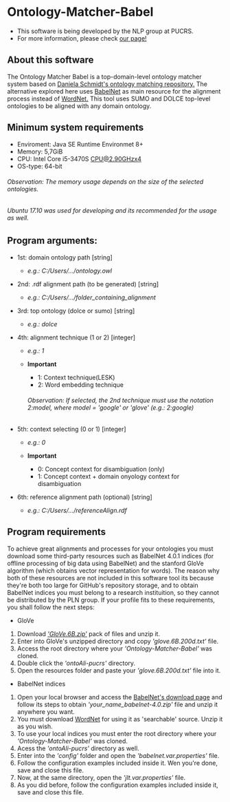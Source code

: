 # Ontology-Matcher-Babel

  * This software is being developed by the NLP group at PUCRS.
  * For more information, please check [our page!](http://www.inf.pucrs.br/linatural/wordpress/)

## About this software

The Ontology Matcher Babel is a top-domain-level ontology matcher system based on [Daniela Schmidt's ontology matching
repository.](https://github.com/danielasch/Ontology-Matcher) The alternative explored here uses [BabelNet](https://babelnet.org/) as main resource for the alignment process instead of [WordNet.](https://wordnet.princeton.edu/)  This tool uses SUMO and DOLCE top-level ontologies to be aligned with any domain ontology.
 
## Minimum system requirements
  
  * Enviroment: Java SE Runtime Environmet 8+
  * Memory:     5,7GiB
  * CPU:        Intel Core i5-3470S CPU@2.90GHzx4
  * OS-type:    64-bit
  
  ###### Observation: The memory usage depends on the size of the selected ontologies.
  ###### Ubuntu 17.10 was used for developing and its recommended for the usage as well.
  
## Program arguments:				       
 
  * 1st: domain ontology path [string]
	* _e.g.: C:/Users/.../ontology.owl_

  * 2nd: .rdf alignment path (to be generated) [string]
	* _e.g.: C:/Users/.../folder_containing_alignment_

  * 3rd: top ontology (dolce or sumo) [string]
	* _e.g.: dolce_

  * 4th: alignment technique (1 or 2) [integer]
	* _e.g.: 1_
        
	* **Important**
		* 1:  Context technique(LESK)
		* 2:  Word embedding technique

       ###### Observation: If selected, the 2nd technique must use the notation _2:model_, where model = 'google' or 'glove' (_e.g.: 2:google_)

  * 5th: context selecting (0 or 1) [integer]
	* _e.g.: 0_

	* **Important**
		* 0:  Concept context for disambiguation (only)
		* 1:  Concept context + domain onyology context for disambiguation

  * 6th: reference alignment path (optional) [string]
  	* _e.g.: C:/Users/.../referenceAlign.rdf_
	
## Program requirements

  To achieve great alignments and processes for your ontologies you must download some third-party resources such as BabelNet 4.0.1 indices (for offline processing of big data using BabelNet) and the stanford GloVe algorithm (which obtains vector representation for words).  The reason why both of these resources are not included in this software tool its because they're both too large for GitHub's repository storage, and to obtain BabelNet indices you must belong to a research instituition, so they cannot be distributed by the PLN group. If your profile fits to these requirements, you shall follow the next steps:
  
  * GloVe
  1. Download [_'GloVe.6B.zip'_](nlp.stanford.edu/data/glove.6B.zip) pack of files and unzip it.
  1. Enter into GloVe's unzipped directory and copy _'glove.6B.200d.txt'_ file. 
  1. Access the root directory where your _'Ontology-Matcher-Babel'_ was cloned.
  1. Double click the _'ontoAli-pucrs'_ directory.
  1. Open the resources folder and paste your _'glove.6B.200d.txt'_ file into it.
  
  * BabelNet indices
  1. Open your local browser and access the [BabelNet's download page](https://babelnet.org/download) and follow its steps to obtain _'your_name_babelnet-4.0.zip'_ file and unzip it anywhere you want.
  1. You must download [WordNet](https://wordnet.princeton.edu/download/current-version) for using it as 'searchable' source. Unzip it as you wish.
  1. To use your local indices you must enter the root directory where your _'Ontology-Matcher-Babel'_ was cloned.
  1. Acess the _'ontoAli-pucrs'_ directory as well.
  1. Enter into the _'config'_ folder and open the _'babelnet.var.properties'_ file.
  1. Follow the configuration examples included inside it. Wen you're done, save and close this file.
  1. Now, at the same directory, open the _'jlt.var.properties'_ file.
  1. As you did before, follow the configuration examples included inside it, save and close this file.























